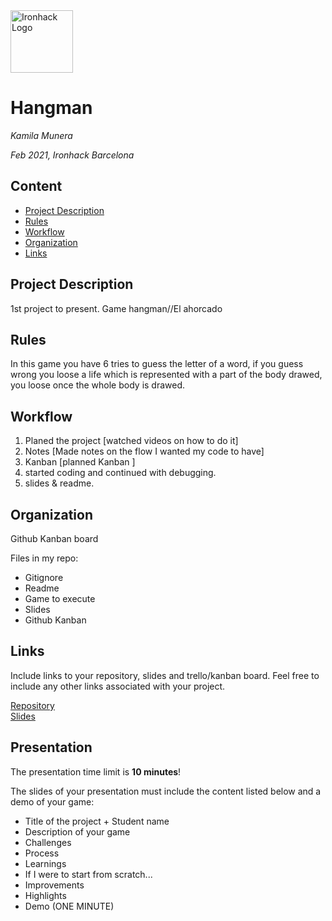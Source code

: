 <img src="https://bit.ly/2VnXWr2" alt="Ironhack Logo" width="100"/>

# Hangman
*Kamila Munera*

*Feb 2021, Ironhack Barcelona*

## Content
- [Project Description](#project-description)
- [Rules](#rules)
- [Workflow](#workflow)
- [Organization](#organization)
- [Links](#links)

## Project Description
1st project to present. Game hangman//El ahorcado

## Rules
In this game you have 6 tries to guess the letter of a word, if you guess wrong you loose a life which is represented with a part of the body drawed, you loose once the whole body is drawed.  

## Workflow
1. Planed the project [watched videos on how to do it]
2. Notes [Made notes on the flow I wanted my code to have]
3. Kanban [planned Kanban ]
4. started coding and continued with debugging. 
5. slides & readme. 

## Organization
Github Kanban board 

Files in my repo:
- Gitignore
- Readme
- Game to execute
- Slides
- Github Kanban

## Links
Include links to your repository, slides and trello/kanban board. Feel free to include any other links associated with your project. 

[Repository](https://github.com/mkamilam/PR01-project-python.git)  
[Slides](https://slides.com/)  
 

## Presentation
The presentation time limit is **10 minutes**! 

The slides of your presentation must include the content listed below and a demo of your game:

* Title of the project + Student name  
* Description of your game  
* Challenges  
* Process  
* Learnings    
* If I were to start from scratch...    
* Improvements  
* Highlights  
* Demo (ONE MINUTE)
